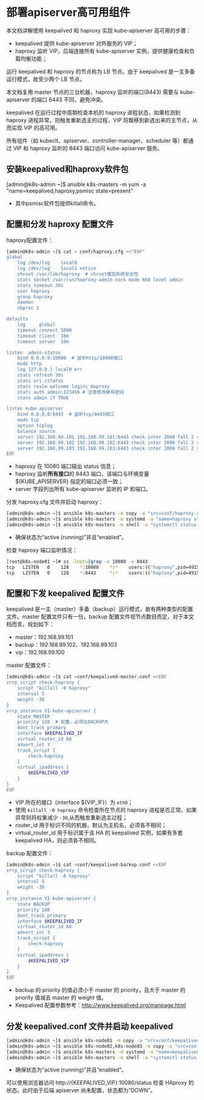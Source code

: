 # 部署apiserver高可用组件

本文档讲解使用 keepalived 和 haproxy 实现 kube-apiserver 高可用的步骤：

+ keepalived 提供 kube-apiserver 对外服务的 VIP；
+ haproxy 监听 VIP，后端连接所有 kube-apiserver 实例，提供健康检查和负载均衡功能；

运行 keepalived 和 haproxy 的节点称为 LB 节点。由于 keepalived 是一主多备运行模式，故至少两个 LB 节点。

本文档复用 master 节点的三台机器，haproxy 监听的端口(8443) 需要与 kube-apiserver 的端口 6443 不同，避免冲突。

keepalived 在运行过程中周期检查本机的 haproxy 进程状态，如果检测到 haproxy 进程异常，则触发重新选主的过程，VIP 将飘移到新选出来的主节点，从而实现 VIP 的高可用。

所有组件（如 kubeclt、apiserver、controller-manager、scheduler 等）都通过 VIP 和 haproxy 监听的 8443 端口访问 kube-apiserver 服务。

## 安装keepalived和haproxy软件包
[admin@k8s-admin ~]$ ansible k8s-masters -m yum -a "name=keepalived,haproxy,psmisc state=present"
+ 其中psmisc软件包提供killall命令。

## 配置和分发 haproxy 配置文件
haproxy配置文件：
``` bash
[admin@k8s-admin ~]$ cat > conf/haproxy.cfg <<"EOF"
global
    log /dev/log    local0
    log /dev/log    local1 notice
    chroot /var/lib/haproxy  # chroot增加系统安全性
    stats socket /var/run/haproxy-admin.sock mode 660 level admin
    stats timeout 30s
    user haproxy
    group haproxy
    daemon
    nbproc 1

defaults
    log     global
    timeout connect 5000
    timeout client  10m
    timeout server  10m

listen  admin-status
    bind 0.0.0.0:10080  # 监听http/10080端口
    mode http
    log 127.0.0.1 local0 err
    stats refresh 30s
    stats uri /status
    stats realm welcome login\ Haproxy
    stats auth admin:123456 # 注意修改帐号密码
    stats admin if TRUE

listen kube-apiserver
    bind 0.0.0.0:8443  # 监听tcp/8443端口
    mode tcp
    option tcplog
    balance source
    server 192.168.99.101 192.168.99.101:6443 check inter 2000 fall 2 rise 2 weight 1
    server 192.168.99.102 192.168.99.102:6443 check inter 2000 fall 2 rise 2 weight 1
    server 192.168.99.103 192.168.99.103:6443 check inter 2000 fall 2 rise 2 weight 1
EOF
```
+ haproxy 在 10080 端口输出 status 信息；
+ haproxy 监听**所有接口**的 8443 端口，该端口与环境变量 ${KUBE_APISERVER} 指定的端口必须一致；
+ server 字段列出所有 kube-apiserver 监听的 IP 和端口。

分发 haproxy.cfg 文件并启动 haproxy：
``` bash
[admin@k8s-admin ~]$ ansible k8s-masters -m copy -a "src=conf/haproxy.cfg dest=/etc/haproxy/ owner=haproxy group=haproxy"
[admin@k8s-admin ~]$ ansible k8s-masters -m systemd -a "name=haproxy state=restarted enabled=yes daemon_reload=yes"
[admin@k8s-admin ~]$ ansible k8s-masters -m shell -a "systemctl status haproxy.service|grep -e Loaded -e Active"
```
+ 确保状态为“active (running)”并且“enabled”。

检查 haproxy 端口监听情况：
``` bash
[root@k8s-node01 ~]# ss -lnptu|grep -e 10080 -e 8443
tcp   LISTEN   0    128    *:10080    *:*    users:(("haproxy",pid=4915,fd=5))
tcp   LISTEN   0    128    *:8443     *:*    users:(("haproxy",pid=4915,fd=7))
```

## 配置和下发 keepalived 配置文件

keepalived 是一主（master）多备（backup）运行模式，故有两种类型的配置文件。master 配置文件只有一份，backup 配置文件视节点数目而定，对于本文档而言，规划如下：
+ master：192.168.99.101
+ backup：192.168.99.102、192.168.99.103
+ vip：192.168.99.100

master 配置文件：
``` bash
[admin@k8s-admin ~]$ cat >conf/keepalived-master.conf <<EOF
vrrp_script check-haproxy {
    script "killall -0 haproxy"
    interval 5
    weight -30
}
vrrp_instance VI-kube-apiserver {
    state MASTER
    priority 120  # 权重，必须比BACKUP大
    dont_track_primary
    interface $KEEPALIVED_IF
    virtual_router_id 68
    advert_int 3
    track_script {
        check-haproxy
    }
    virtual_ipaddress {
        $KEEPALIVED_VIP
    }
}
EOF
```
+ VIP 所在的接口（interface ${VIP_IF}）为 `eth0`；
+ 使用 `killall -0 haproxy` 命令检查所在节点的 haproxy 进程是否正常。如果异常则将权重减少 `-30`,从而触发重新选主过程；
+ router_id 用于标识不同的机器，默认为主机名，必须各不相同；
+ virtual_router_id 用于标识属于该 HA 的 keepalived 实例，如果有多套 keepalived HA，则必须各不相同。

backup 配置文件：
``` bash
[admin@k8s-admin ~]$ cat >conf/keepalived-backup.conf <<EOF
vrrp_script check-haproxy {
    script "killall -0 haproxy"
    interval 5
    weight -30
}
vrrp_instance VI-kube-apiserver {
    state BACKUP
    priority 100
    dont_track_primary
    interface $KEEPALIVED_IF
    virtual_router_id 68
    advert_int 3
    track_script {
        check-haproxy
    }
    virtual_ipaddress {
        $KEEPALIVED_VIP
    }
}
EOF
```
+ backup 的 priority 的值必须小于 master 的 priority，且大于 master 的 priority 值减去 master 的 weight 值。
+ Keepalived 配置参数参考：http://www.keepalived.org/manpage.html

## 分发 keepalived.conf 文件并启动 keepalived
``` bash
[admin@k8s-admin ~]$ ansible k8s-node01 -m copy -a "src=conf/keepalived-master.conf dest=/etc/keepalived/keepalived.conf"
[admin@k8s-admin ~]$ ansible k8s-node02,k8s-node03 -m copy -a "src=conf/keepalived-backup.conf dest=/etc/keepalived/keepalived.conf"
[admin@k8s-admin ~]$ ansible k8s-masters -m systemd -a "name=keepalived state=restarted enabled=yes daemon_reload=yes"
[admin@k8s-admin ~]$ ansible k8s-masters -m shell -a "systemctl status keepalived.service|grep -e Loaded -e Active"
```
+ 确保状态为“active (running)”并且“enabled”。

可以使用浏览器访问 http://{KEEPALIVED_VIP}:10080/status 检查 HAproxy 的状态。此时由于后端 apiserver 尚未配置，状态都为“DOWN”。
